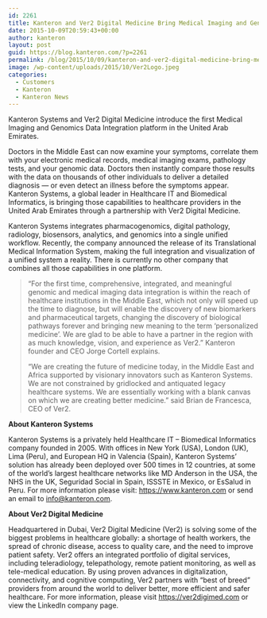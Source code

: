```yaml
---
id: 2261
title: Kanteron and Ver2 Digital Medicine Bring Medical Imaging and Genomics Data Integration to Middle East Markets
date: 2015-10-09T20:59:43+00:00
author: kanteron
layout: post
guid: https://blog.kanteron.com/?p=2261
permalink: /blog/2015/10/09/kanteron-and-ver2-digital-medicine-bring-medical-imaging-and-genomics-data-integration-to-middle-east-markets/
image: /wp-content/uploads/2015/10/Ver2Logo.jpeg
categories:
  - Customers
  - Kanteron
  - Kanteron News
---
```

Kanteron Systems and Ver2 Digital Medicine introduce the first Medical Imaging and Genomics Data Integration platform in the United Arab Emirates.

Doctors in the Middle East can now examine your symptoms, correlate them with your electronic medical records, medical imaging exams, pathology tests, and your genomic data. Doctors then instantly compare those results with the data on thousands of other individuals to deliver a detailed diagnosis — or even detect an illness before the symptoms appear. Kanteron Systems, a global leader in Healthcare IT and Biomedical Informatics, is bringing those capabilities to healthcare providers in the United Arab Emirates through a partnership with Ver2 Digital Medicine.

Kanteron Systems integrates pharmacogenomics, digital pathology, radiology, biosensors, analytics, and genomics into a single unified workflow. Recently, the company announced the release of its Translational Medical Information System, making the full integration and visualization of a unified system a reality. There is currently no other company that combines all those capabilities in one platform.

> “For the first time, comprehensive, integrated, and meaningful genomic and medical imaging data integration is within the reach of healthcare institutions in the Middle East, which not only will speed up the time to diagnose, but will enable the discovery of new biomarkers and pharmaceutical targets, changing the discovery of biological pathways forever and bringing new meaning to the term ‘personalized medicine’. We are glad to be able to have a partner in the region with as much knowledge, vision, and experience as Ver2.” Kanteron founder and CEO Jorge Cortell explains.
> 
> “We are creating the future of medicine today, in the Middle East and Africa supported by visionary innovators such as Kanteron Systems. We are not constrained by gridlocked and antiquated legacy healthcare systems. We are essentially working with a blank canvas on which we are creating better medicine.” said Brian de Francesca, CEO of Ver2.

**About Kanteron Systems**
  
Kanteron Systems is a privately held Healthcare IT – Biomedical Informatics company founded in 2005. With offices in New York (USA), London (UK), Lima (Peru), and European HQ in Valencia (Spain), Kanteron Systems’ solution has already been deployed over 500 times in 12 countries, at some of the world’s largest healthcare networks like MD Anderson in the USA, the NHS in the UK, Seguridad Social in Spain, ISSSTE in Mexico, or EsSalud in Peru. For more information please visit: https://www.kanteron.com or send an email to info@kanteron.com.

**About Ver2 Digital Medicine**
  
Headquartered in Dubai, Ver2 Digital Medicine (Ver2) is solving some of the biggest problems in healthcare globally: a shortage of health workers, the spread of chronic disease, access to quality care, and the need to improve patient safety. Ver2 offers an integrated portfolio of digital services, including teleradiology, telepathology, remote patient monitoring, as well as tele-medical education. By using proven advances in digitalization, connectivity, and cognitive computing, Ver2 partners with “best of breed” providers from around the world to deliver better, more efficient and safer healthcare. For more information, please visit https://ver2digimed.com or view the LinkedIn company page.